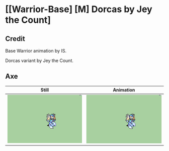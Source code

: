 # [\[Warrior-Base\] \[M\] Dorcas by Jey the Count]

## Credit

Base Warrior animation by IS. 

Dorcas variant by Jey the Count.
	
## Axe

| Still | Animation |
| :---: | :-------: |
| ![Axe still](./Axe_000.png) | ![Axe animation](./Axe.gif) |
